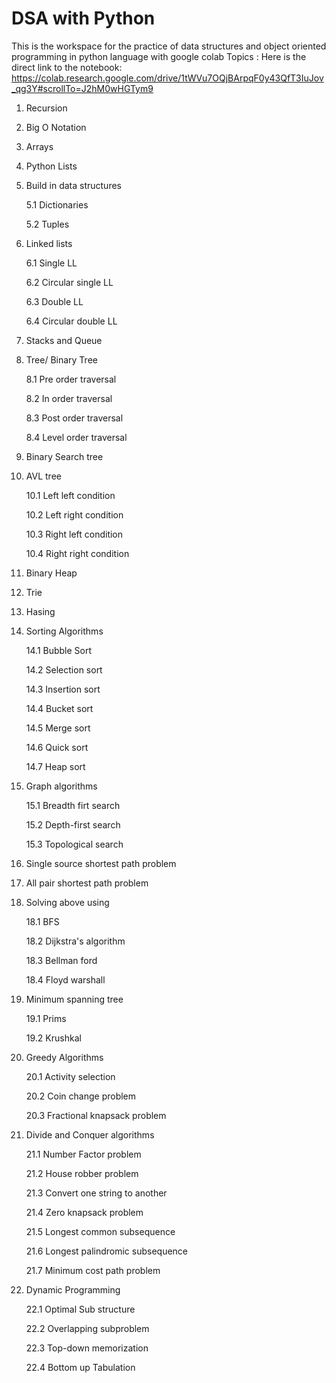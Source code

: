 # DSA with Python
This is the workspace for the practice of data structures  and object oriented programming in python language with google colab
Topics :
Here is the direct link to the notebook: https://colab.research.google.com/drive/1tWVu7OQjBArpqF0y43QfT3IuJov_qg3Y#scrollTo=J2hM0wHGTym9
1. Recursion
2. Big O Notation
3. Arrays
4. Python Lists
5. Build in data structures 

      5.1 Dictionaries 
      
      5.2 Tuples

6. Linked lists

      6.1 Single LL
      
      6.2 Circular single LL
      
      6.3 Double LL
      
      6.4 Circular double LL
 
7. Stacks and Queue

8. Tree/ Binary Tree

     8.1 Pre order traversal
        
     8.2 In order traversal
        
     8.3 Post order traversal
        
     8.4 Level order traversal
        
9. Binary Search tree
10. AVL tree

      10.1 Left left condition
      
      10.2 Left right condition
      
      10.3 Right left condition
      
      10.4 Right right condition
      
11. Binary Heap
12. Trie
13. Hasing 
14. Sorting Algorithms

      14.1 Bubble Sort
      
      14.2 Selection sort

      14.3 Insertion sort
      
      14.4 Bucket sort
      
      14.5 Merge sort

      14.6 Quick sort
      
      14.7 Heap sort
      
15. Graph algorithms

      15.1 Breadth firt search
      
      15.2 Depth-first search
      
      15.3 Topological search
      
16. Single source shortest path problem
17. All pair shortest path problem
18. Solving above using 

      18.1  BFS
      
      18.2  Dijkstra's algorithm
      
      18.3  Bellman ford
      
      18.4  Floyd warshall

19. Minimum spanning tree 

      19.1   Prims
      
      19.2  Krushkal
      
20. Greedy Algorithms 

    20.1 Activity selection
    
    20.2 Coin change problem

    20.3 Fractional knapsack problem
    
21. Divide and Conquer algorithms

    21.1 Number Factor problem
    
    21.2 House robber problem

    21.3 Convert one string to another
    
    21.4 Zero knapsack problem
    
    21.5 Longest common subsequence
    
    21.6 Longest palindromic subsequence
    
    21.7 Minimum cost path problem
    
22. Dynamic Programming

    22.1 Optimal Sub structure
    
    22.2 Overlapping subproblem
    
    22.3 Top-down memorization
    
    22.4 Bottom up Tabulation
